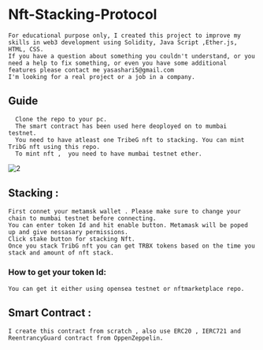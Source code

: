 # Nft-Stacking-Protocol
    For educational purpose only, I created this project to improve my skills in web3 development using Solidity, Java Script ,Ether.js,  HTML, CSS.
    If you have a question about something you couldn't understand, or you need a help to fix something, or even you have some additional features please contact me yasashari5@gmail.com
    I'm looking for a real project or a job in a company.

## Guide
      Clone the repo to your pc.
      The smart contract has been used here deoployed on to mumbai testnet. 
      You need to have atleast one TribeG nft to stacking. You can mint TribG nft using this repo.  
      To mint nft ,  you need to have mumbai testnet ether. 
      
![2](https://user-images.githubusercontent.com/118436384/203709367-6bd8ad18-a54f-4ad5-9d2b-99c2bdd9bed1.PNG)


## Stacking : 
	First connet your metamsk wallet . Please make sure to change your chain to mumbai testnet before connecting. 
    You can enter token Id and hit enable button. Metamask will be poped up and give nessasary permissions.
    Click stake button for stacking Nft.
    Once you stack TribG nft you can get TRBX tokens based on the time you stack and amount of nft stack.
	
  ### How to get your token Id:
	You can get it either using opensea testnet or nftmarketplace repo.
    

## Smart Contract :
	I create this contract from scratch , also use ERC20 , IERC721 and ReentrancyGuard contract from OppenZeppelin.
	
   
